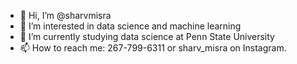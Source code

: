 - 👋 Hi, I’m @sharvmisra
- 👀 I’m interested in data science and machine learning    
- 🌱 I’m currently studying data science at Penn State University
- 📫 How to reach me: 267-799-6311 or sharv_misra on Instagram.

<!---
sharvmisra/sharvmisra is a ✨ special ✨ repository because its `README.md` (this file) appears on your GitHub profile.
You can click the Preview link to take a look at your changes.
--->
